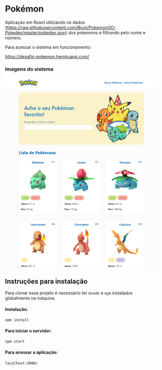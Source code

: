 # **Pokémon**



Aplicação em React utilizando os dados (https://raw.githubusercontent.com/Biuni/PokemonGO-Pokedex/master/pokedex.json) dos pokemons e filtrando pelo nome e número.



Para acessar o sistema em funcionamento: 

https://desafio-pokemon.herokuapp.com/



### **Imagens do sistema**

![](https://github.com/biachiarelli/desafio-pokemon/blob/master/img.png)


## **Instruções para instalação**



Para clonar esse projeto é necessário ter o`node` e `npm` instalados globalmente na máquina. 



#### Instalação:

```
npm install
```



#### Para iniciar o servidor:

```
npm start
```



#### Para acessar a aplicação:

```
localhost:3000/
```





